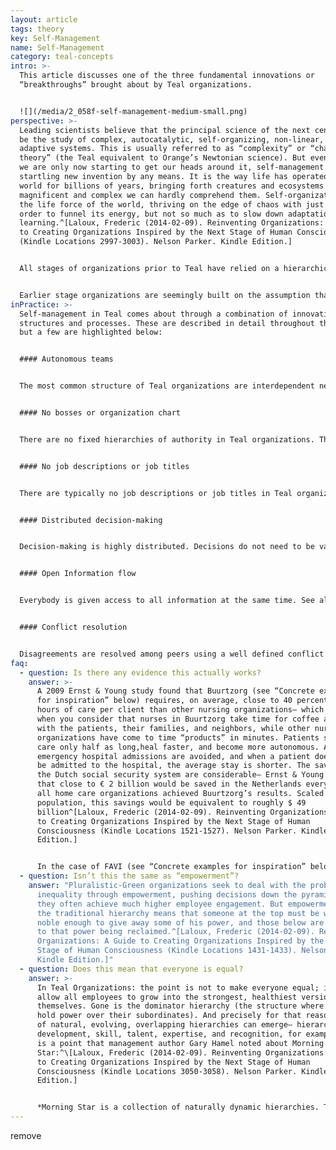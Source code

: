 ```yaml
---
layout: article
tags: theory
key: Self-Management
name: Self-Management
category: teal-concepts
intro: >-
  This article discusses one of the three fundamental innovations or
  “breakthroughs” brought about by Teal organizations.


  ![](/media/2_058f-self-management-medium-small.png)
perspective: >-
  Leading scientists believe that the principal science of the next century will
  be the study of complex, autocatalytic, self-organizing, non-linear, and
  adaptive systems. This is usually referred to as “complexity” or “chaos
  theory” (the Teal equivalent to Orange’s Newtonian science). But even though
  we are only now starting to get our heads around it, self-management is not a
  startling new invention by any means. It is the way life has operated in the
  world for billions of years, bringing forth creatures and ecosystems so
  magnificent and complex we can hardly comprehend them. Self-organization is
  the life force of the world, thriving on the edge of chaos with just enough
  order to funnel its energy, but not so much as to slow down adaptation and
  learning.^[Laloux, Frederic (2014-02-09). Reinventing Organizations: A Guide
  to Creating Organizations Inspired by the Next Stage of Human Consciousness
  (Kindle Locations 2997-3003). Nelson Parker. Kindle Edition.]


  All stages of organizations prior to Teal have relied on a hierarchical power structure, with certain people exerting authority over others. The concentration of power and decision-making at the top, separating colleagues into the powerful and the powerless, brings with it problems that have plagued organizations for as long as we can remember. Power in organizations is seen as a scarce commodity worth fighting for. This situation invariably brings out the shadowy side of human nature: personal ambition, politics, mistrust, fear, and greed. At the bottom of organizations, it often evokes the twin brothers of powerlessness: resignation and resentment. The widespread lack of motivation we witness in many organizations is a devastating side effect of the unequal distribution of power. For a few lucky people, work is a place of joyful self-expression, a place of camaraderie with colleagues in pursuit of a meaningful purpose. For far too many, it is simply drudgery, a few hours of life “rented out” every day in exchange for a paycheck. The story of the global workforce is a sad tale of wasted talent and energy.^[Laloux, Frederic (2014-02-09). Reinventing Organizations: A Guide to Creating Organizations Inspired by the Next Stage of Human Consciousness (Kindle Locations 1416-1423). Nelson Parker. Kindle Edition.] ^[A 2012 survey conducted by Tower Watson, a human resources consulting firm polled 32,000 workers in the corporate sector in 29 countries to measure employee engagement (as well as the key factors contributing to engagement, such as confidence in senior management and the perceived interest by senior management in employee well-being). The overarching conclusion: just around a third of people are engaged in their work (35 percent). Many more people are “detached” or actively “disengaged” (43 percent). The remaining 22 percent feel “unsupported.”] ^[For a deep discussion of what motivates the modern worker, see Drive: The Surprising Truth About What Motivates Us by Daniel Pink, Riverhead Hardcover, 2009.]


  Earlier stage organizations are seemingly built on the assumption that people cannot be trusted to act in the organization’s best interest without supervision. Teal Organizations are built on a foundation of mutual trust. Workers and employees are seen as reasonable people that want to do good work and can be trusted to do the right thing. With that premise, very few rules and control mechanisms are needed. And employees are energized to make extraordinary things happen.
inPractice: >-
  Self-management in Teal comes about through a combination of innovative
  structures and processes. These are described in detail throughout the wiki,
  but a few are highlighted below:


  #### Autonomous teams


  The most common structure of Teal organizations are interdependent networks of small, autonomous teams. The nature of these networks will take a variety of forms, depending on the characteristics of their industry and environment, but all consist primarily of teams, usually 10-20 people, that self-organize and are not under the authority of anyone outside the team.


  #### No bosses or organization chart


  There are no fixed hierarchies of authority in Teal organizations. There are no bosses within or outside of the teams. The primacy of the boss-subordinate relationship is replaced with peer-based mutual commitments. Decision rights and power flow to any individual who has the expertise, interest, or willingness to step in and contribute to a situation. Fluid, natural hierarchies replace the fixed power hierarchies of the traditional pyramid - leaving the organization without an organizational chart. See also [Organizational Structure](../organizational-structure/).


  #### No job descriptions or job titles


  There are typically no job descriptions or job titles in Teal organizations. Rather each individual has a number of roles that he/she has agreed to and committed to fulfill. When someone senses an issue or an opportunity that calls for a new role, someone simply steps forward and offers to take on that role. See also [Job Titles and Job Descriptions](../job-titles-and-job-descriptions/) and [Role Definition and Allocation](../role-definition-and-allocation/).


  #### Distributed decision-making


  Decision-making is highly distributed. Decisions do not need to be validated by the hierarchy nor by consensus of the community. Any person can make any decision after seeking advice from 1) everyone who will be meaningfully affected, and 2) people with expertise in the matter. See also [Decision Making](../decision-making/).


  #### Open Information flow


  Everybody is given access to all information at the same time. See also [Information Flow](../information-flow/).


  #### Conflict resolution


  Disagreements are resolved among peers using a well defined conflict resolution process. Peers hold each other accountable for their mutual commitments. See also [Conflict Resolution](../conflict-resolution/).
faq:
  - question: Is there any evidence this actually works?
    answer: >-
      A 2009 Ernst & Young study found that Buurtzorg (see “Concrete examples
      for inspiration” below) requires, on average, close to 40 percent fewer
      hours of care per client than other nursing organizations— which is ironic
      when you consider that nurses in Buurtzorg take time for coffee and talk
      with the patients, their families, and neighbors, while other nursing
      organizations have come to time “products” in minutes. Patients stay in
      care only half as long,heal faster, and become more autonomous. A third of
      emergency hospital admissions are avoided, and when a patient does need to
      be admitted to the hospital, the average stay is shorter. The savings for
      the Dutch social security system are considerable— Ernst & Young estimates
      that close to € 2 billion would be saved in the Netherlands every year if
      all home care organizations achieved Buurtzorg’s results. Scaled to the US
      population, this savings would be equivalent to roughly $ 49
      billion^[Laloux, Frederic (2014-02-09). Reinventing Organizations: A Guide
      to Creating Organizations Inspired by the Next Stage of Human
      Consciousness (Kindle Locations 1521-1527). Nelson Parker. Kindle
      Edition.]


      In the case of FAVI (see “Concrete examples for inspiration” below), a foundry based in France, all its competitors have moved to China to enjoy cheaper labor costs. And yet FAVI is not only the one producer left standing in Europe; it also commands a 50 percent market share for its gearbox forks. Its product quality is legendary, and its on-time delivery close to mythical: workers are proud of their record of not a single order delivered late in over 25 years. FAVI delivers high profit margins, year in and year out, despite Chinese competition, salaries well above average, and highly cyclical demand patterns.^[Laloux, Frederic (2014-02-09). Reinventing Organizations: A Guide to Creating Organizations Inspired by the Next Stage of Human Consciousness (Kindle Locations 1690-1694). Nelson Parker. Kindle Edition.]
  - question: Isn’t this the same as “empowerment”?
    answer: "Pluralistic-Green organizations seek to deal with the problem of power
      inequality through empowerment, pushing decisions down the pyramid, and
      they often achieve much higher employee engagement. But empowerment within
      the traditional hierarchy means that someone at the top must be wise or
      noble enough to give away some of his power, and those below are subject
      to that power being reclaimed.^[Laloux, Frederic (2014-02-09). Reinventing
      Organizations: A Guide to Creating Organizations Inspired by the Next
      Stage of Human Consciousness (Kindle Locations 1431-1433). Nelson Parker.
      Kindle Edition.]"
  - question: Does this mean that everyone is equal?
    answer: >-
      In Teal Organizations: the point is not to make everyone equal; it is to
      allow all employees to grow into the strongest, healthiest version of
      themselves. Gone is the dominator hierarchy (the structure where bosses
      hold power over their subordinates). And precisely for that reason, lots
      of natural, evolving, overlapping hierarchies can emerge— hierarchies of
      development, skill, talent, expertise, and recognition, for example. This
      is a point that management author Gary Hamel noted about Morning
      Star:^\[Laloux, Frederic (2014-02-09). Reinventing Organizations: A Guide
      to Creating Organizations Inspired by the Next Stage of Human
      Consciousness (Kindle Locations 3050-3058). Nelson Parker. Kindle
      Edition.]


      *Morning Star is a collection of naturally dynamic hierarchies. There isn’t one formal hierarchy; there are many informal ones. On any issue some colleagues will have a bigger say than others will, depending on their expertise and willingness to help. These are hierarchies of influence, not position, and they’re built from the bottom up. At Morning Star one accumulates authority by demonstrating expertise, helping peers, and adding value. Stop doing those things, and your influence wanes— as will your pay.*^\[Gary Hamel, “First, Let’s Fire All the Managers,” Harvard Business Review, December 2011, http:// hbr.org/ 2011/ 12/ first-lets-fire-all-the-managers, accessed April 11, 2012.]
---
```

remove